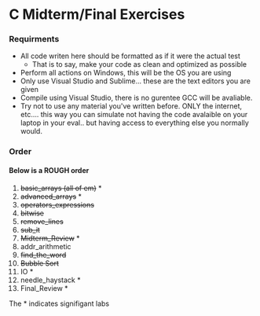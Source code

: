 # C Midterm/Final Exercises

### Requirments
* All code writen here should be formatted as if it were the actual test
    * That is to say, make your code as clean and optimized as possible
* Perform all actions on Windows, this will be the OS you are using
* Only use Visual Studio and Sublime... these are the text editors you are given
* Compile using Visual Studio, there is no gurentee GCC will be avaliable. 
* Try not to use any material you've written before. ONLY the internet, etc.... this way you can simulate not having the code avalaible on your laptop in your eval.. but having access to everything else you normally would. 


### Order
#### Below is a ROUGH order
1. ~~basic_arrays (all of em)~~ \* 
2. ~~advanced_arrays~~ \* 
3. ~~operators_expressions~~
4. ~~bitwise~~
5. ~~remove_lines~~
6. ~~sub_it~~
7. ~~Midterm_Review~~ \*
8. addr_arithmetic
9. ~~find_the_word~~
10. ~~Bubble Sort~~
11. IO \*
12. needle_haystack \*
13. Final_Review \*

The \* indicates signifigant labs 
